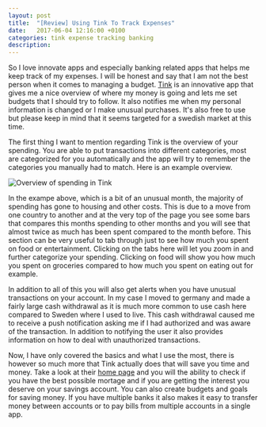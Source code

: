 ```yaml
---
layout: post
title:  "[Review] Using Tink To Track Expenses"
date:   2017-06-04 12:16:00 +0100
categories: tink expense tracking banking
description: 
---
```


So I love innovate apps and especially banking related apps that helps me keep
track of my expenses. I will be honest and say that I am not the best person when
it comes to managing a budget. [Tink](https://www.tinkapp.com/en/) is an innovative app that gives me a nice 
overview of where my money is going and lets me set budgets that I should try to
follow. It also notifies me when my personal information is changed or I make unusual
purchases. It's also free to use but please keep in mind that it seems targeted for 
a swedish market at this time.

The first thing I want to mention regarding Tink is the overview of your spending.
You are able to put transactions into different categories, most are categorized for
you automatically and the app will try to remember the categories you manually had to match.
Here is an example overview.

![Overview of spending in Tink](/assets/images/posts/2017-06-03-review-tink-expense-tracking-app/tink-overview.jpeg)

In the exampe above, which is a bit of an unusual month, the majority of spending has gone 
to housing and other costs. This is due to a move from one country to another and at the 
very top of the page you see some bars that compares this months spending to other months 
and you will see that almost twice as much has been spent compared to the month before. This 
section can be very useful to tab through just to see how much you spent on food or entertainment. 
Clicking on the tabs here will let you zoom in and further categorize your spending. Clicking on
food will show you how much you spent on groceries compared to how much you spent on eating out
for example.

In addition to all of this you will also get alerts when you have unusual transactions on your 
account. In my case I moved to germany and made a fairly large cash withdrawal as it is much more 
common to use cash here compared to Sweden where I used to live. This cash withdrawal caused me 
to receive a push notification asking me if I had authorized and was aware of the transaction. In 
addition to notifying the user it also provides information on how to deal with unauthorized transactions.

Now, I have only covered the basics and what I use the most, there is however so much more that
Tink actually does that will save you time and money. Take a look at their [home page](https://www.tinkapp.com/en/)
and you will the ability to check if you have the best possible mortage and if you are getting the 
interest you deserve on your savings account. You can also create budgets and goals for saving 
money. If you have multiple banks it also makes it easy to transfer money between accounts or to 
pay bills from multiple accounts in a single app.

